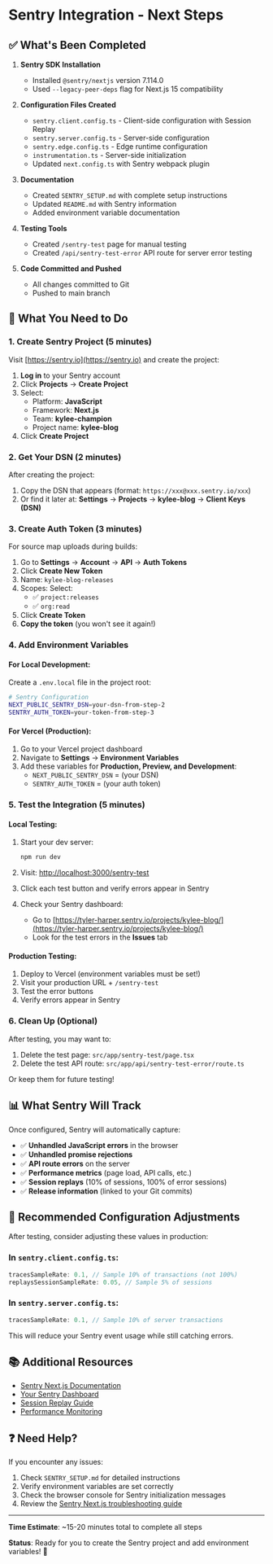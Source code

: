 # Sentry Integration - Next Steps

## ✅ What's Been Completed

1. **Sentry SDK Installation**
   - Installed `@sentry/nextjs` version 7.114.0
   - Used `--legacy-peer-deps` flag for Next.js 15 compatibility

2. **Configuration Files Created**
   - `sentry.client.config.ts` - Client-side configuration with Session Replay
   - `sentry.server.config.ts` - Server-side configuration
   - `sentry.edge.config.ts` - Edge runtime configuration
   - `instrumentation.ts` - Server-side initialization
   - Updated `next.config.ts` with Sentry webpack plugin

3. **Documentation**
   - Created `SENTRY_SETUP.md` with complete setup instructions
   - Updated `README.md` with Sentry information
   - Added environment variable documentation

4. **Testing Tools**
   - Created `/sentry-test` page for manual testing
   - Created `/api/sentry-test-error` API route for server error testing

5. **Code Committed and Pushed**
   - All changes committed to Git
   - Pushed to main branch

## 🔲 What You Need to Do

### 1. Create Sentry Project (5 minutes)

Visit [https://sentry.io](https://sentry.io) and create the project:

1. **Log in** to your Sentry account
2. Click **Projects** → **Create Project**
3. Select:
   - Platform: **JavaScript**
   - Framework: **Next.js**
   - Team: **kylee-champion**
   - Project name: **kylee-blog**
4. Click **Create Project**

### 2. Get Your DSN (2 minutes)

After creating the project:

1. Copy the DSN that appears (format: `https://xxx@xxx.sentry.io/xxx`)
2. Or find it later at: **Settings** → **Projects** → **kylee-blog** → **Client Keys (DSN)**

### 3. Create Auth Token (3 minutes)

For source map uploads during builds:

1. Go to **Settings** → **Account** → **API** → **Auth Tokens**
2. Click **Create New Token**
3. Name: `kylee-blog-releases`
4. Scopes: Select:
   - ✅ `project:releases`
   - ✅ `org:read`
5. Click **Create Token**
6. **Copy the token** (you won't see it again!)

### 4. Add Environment Variables

#### For Local Development:

Create a `.env.local` file in the project root:

```bash
# Sentry Configuration
NEXT_PUBLIC_SENTRY_DSN=your-dsn-from-step-2
SENTRY_AUTH_TOKEN=your-token-from-step-3
```

#### For Vercel (Production):

1. Go to your Vercel project dashboard
2. Navigate to **Settings** → **Environment Variables**
3. Add these variables for **Production, Preview, and Development**:
   - `NEXT_PUBLIC_SENTRY_DSN` = (your DSN)
   - `SENTRY_AUTH_TOKEN` = (your auth token)

### 5. Test the Integration (5 minutes)

#### Local Testing:

1. Start your dev server:
   ```bash
   npm run dev
   ```

2. Visit: [http://localhost:3000/sentry-test](http://localhost:3000/sentry-test)

3. Click each test button and verify errors appear in Sentry

4. Check your Sentry dashboard:
   - Go to [https://tyler-harper.sentry.io/projects/kylee-blog/](https://tyler-harper.sentry.io/projects/kylee-blog/)
   - Look for the test errors in the **Issues** tab

#### Production Testing:

1. Deploy to Vercel (environment variables must be set!)
2. Visit your production URL + `/sentry-test`
3. Test the error buttons
4. Verify errors appear in Sentry

### 6. Clean Up (Optional)

After testing, you may want to:

1. Delete the test page: `src/app/sentry-test/page.tsx`
2. Delete the test API route: `src/app/api/sentry-test-error/route.ts`

Or keep them for future testing!

## 📊 What Sentry Will Track

Once configured, Sentry will automatically capture:

- ✅ **Unhandled JavaScript errors** in the browser
- ✅ **Unhandled promise rejections** 
- ✅ **API route errors** on the server
- ✅ **Performance metrics** (page load, API calls, etc.)
- ✅ **Session replays** (10% of sessions, 100% of error sessions)
- ✅ **Release information** (linked to your Git commits)

## 🎯 Recommended Configuration Adjustments

After testing, consider adjusting these values in production:

### In `sentry.client.config.ts`:

```typescript
tracesSampleRate: 0.1, // Sample 10% of transactions (not 100%)
replaysSessionSampleRate: 0.05, // Sample 5% of sessions
```

### In `sentry.server.config.ts`:

```typescript
tracesSampleRate: 0.1, // Sample 10% of server transactions
```

This will reduce your Sentry event usage while still catching errors.

## 📚 Additional Resources

- [Sentry Next.js Documentation](https://docs.sentry.io/platforms/javascript/guides/nextjs/)
- [Your Sentry Dashboard](https://tyler-harper.sentry.io/organizations/tyler-harper/projects/kylee-blog/)
- [Session Replay Guide](https://docs.sentry.io/platforms/javascript/guides/nextjs/session-replay/)
- [Performance Monitoring](https://docs.sentry.io/platforms/javascript/guides/nextjs/performance/)

## ❓ Need Help?

If you encounter any issues:

1. Check `SENTRY_SETUP.md` for detailed instructions
2. Verify environment variables are set correctly
3. Check the browser console for Sentry initialization messages
4. Review the [Sentry Next.js troubleshooting guide](https://docs.sentry.io/platforms/javascript/guides/nextjs/troubleshooting/)

---

**Time Estimate**: ~15-20 minutes total to complete all steps

**Status**: Ready for you to create the Sentry project and add environment variables! 🚀

